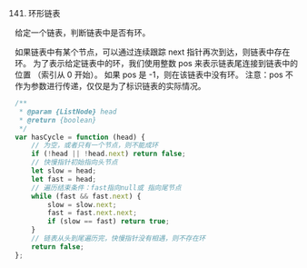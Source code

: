 141. 环形链表

给定一个链表，判断链表中是否有环。

如果链表中有某个节点，可以通过连续跟踪 next 指针再次到达，则链表中存在环。
为了表示给定链表中的环，我们使用整数 pos 来表示链表尾连接到链表中的位置
（索引从 0 开始）。 如果 pos 是 -1，则在该链表中没有环。
注意：pos 不作为参数进行传递，仅仅是为了标识链表的实际情况。

```js
/**
 * @param {ListNode} head
 * @return {boolean}
 */
var hasCycle = function (head) {
    // 为空，或者只有一个节点，则不能成环
    if (!head || !head.next) return false;
    // 快慢指针初始指向头节点
    let slow = head;
    let fast = head;
    // 遍历结束条件：fast指向null或 指向尾节点
    while (fast && fast.next) {
        slow = slow.next;
        fast = fast.next.next;
        if (slow == fast) return true;
    }
    // 链表从头到尾遍历完，快慢指针没有相遇，则不存在环
    return false;
};
```
